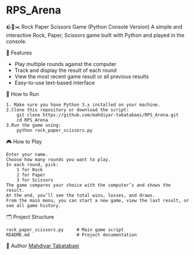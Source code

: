 # RPS_Arena
🪨📄✂️ Rock Paper Scissors Game (Python Console Version)
A simple and interactive Rock, Paper, Scissors game built with Python and played in the console.

📌 Features

- Play multiple rounds against the computer
- Track and display the result of each round
- View the most recent game result or all previous results
- Easy-to-use text-based interface

🚀 How to Run

	1. Make sure you have Python 3.x installed on your machine.
	2.Clone this repository or download the script:
		git clone https://github.com/mahdiyar-tabatabaei/RPS_Arena.git
		cd RPS_Arena
	3.Run the game using:
		python rock_paper_scissors.py

🎮 How to Play

	Enter your name.
	Choose how many rounds you want to play.
	In each round, pick:
		1 for Rock
		2 for Paper
		3 for Scissors
	The game compares your choice with the computer’s and shows the result.
	At the end, you’ll see the total wins, losses, and draws.
	From the main menu, you can start a new game, view the last result, or see all game history.

🗂️ Project Structure

	rock_paper_scissors.py     # Main game script
	README.md                  # Project documentation
👤 Author
	[Mahdiyar Tabatabaei](https://github.com/mahdiyar-tabatabaei)
